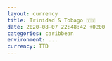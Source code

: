 ```yaml
---
layout: currency
title: Trinidad & Tobago 🇹🇹
date: 2020-08-07 22:48:42 +0200
categories: caribbean
environment: ...
currency: TTD
---
```

